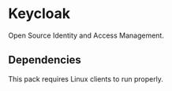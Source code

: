 # Keycloak

Open Source Identity and Access Management.

## Dependencies

This pack requires Linux clients to run properly.

